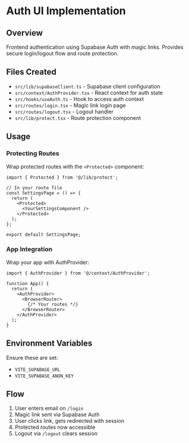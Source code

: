 # Auth UI Implementation

## Overview
Frontend authentication using Supabase Auth with magic links. Provides secure login/logout flow and route protection.

## Files Created
- `src/lib/supabaseClient.ts` - Supabase client configuration
- `src/context/AuthProvider.tsx` - React context for auth state
- `src/hooks/useAuth.ts` - Hook to access auth context
- `src/routes/login.tsx` - Magic link login page
- `src/routes/logout.tsx` - Logout handler
- `src/lib/protect.tsx` - Route protection component

## Usage

### Protecting Routes
Wrap protected routes with the `<Protected>` component:

```tsx
import { Protected } from '@/lib/protect';

// In your route file
const SettingsPage = () => {
  return (
    <Protected>
      <YourSettingsComponent />
    </Protected>
  );
};

export default SettingsPage;
```

### App Integration
Wrap your app with AuthProvider:

```tsx
import { AuthProvider } from '@/context/AuthProvider';

function App() {
  return (
    <AuthProvider>
      <BrowserRouter>
        {/* Your routes */}
      </BrowserRouter>
    </AuthProvider>
  );
}
```

## Environment Variables
Ensure these are set:
- `VITE_SUPABASE_URL`
- `VITE_SUPABASE_ANON_KEY`

## Flow
1. User enters email on `/login`
2. Magic link sent via Supabase Auth
3. User clicks link, gets redirected with session
4. Protected routes now accessible
5. Logout via `/logout` clears session